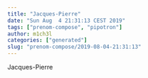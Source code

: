 ```yaml
---
title: "Jacques-Pierre"
date: "Sun Aug  4 21:31:13 CEST 2019"
tags: ["prenom-compose", "pipotron"]
author: m1ch3l
categories: ["generated"]
slug: "prenom-compose/2019-08-04-21:31:13"
---
```


Jacques-Pierre
